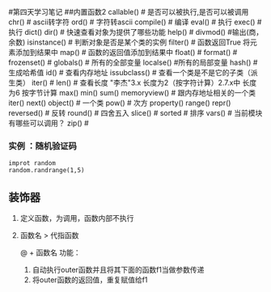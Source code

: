 #第四天学习笔记
##内置函数2
    callable() #  是否可以被执行,是否可以被调用
    chr()  # ascii转字符
    ord()  # 字符转ascii
    compile()  # 编译
    eval()  # 执行
    exec()  # 执行
    dict()
    dir()  # 快速查看对象为提供了哪些功能
    help()  #
    divmod()  #输出(商，余数)
    isinstance()  # 判断对象是否是某个类的实例
    filter() # 函数返回True 将元素添加到结果中
    map() # 函数的返回值添加到结果中
    float() #
    format() #
    frozenset() #
    globals() # 所有的全部变量
    localse() #所有的局部变量
    hash() # 生成哈希值
    id() # 查看内存地址
    issubclass() # 查看一个类是不是它的子类（派生类）
    iter() # 
    len() # 查看长度 "李杰"3.x 长度为2（按字符计算）2.7.x中 长度为6 按字节计算
    max()
    min()
    sum()
    memoryview() # 跟内存地址相关的一个类
    iter()
    next()
    object() # 一个类
    pow() # 次方
    property()
    range()
    repr()
    reversed() # 反转
    round() # 四舍五入
    slice() # 
    sorted # 排序
    vars() # 当前模块有哪些可以调用？
    zip() # 
    
    
### 实例 ：随机验证码
    improt random
    random.randrange(1,5)

## 装饰器
1. 定义函数，为调用，函数内部不执行
2. 函数名 > 代指函数

    @ + 函数名
    功能：
    1. 自动执行outer函数并且将其下面的函数f1当做参数传递
    2. 将outer函数的返回值，重复赋值给f1